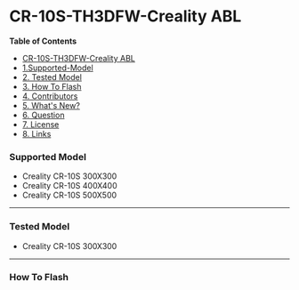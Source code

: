 
# CR-10S-TH3DFW-Creality ABL


**Table of Contents**

<!-- TOC depthFrom:2 -->

- [CR-10S-TH3DFW-Creality ABL](#cr-10s-th3dfw-creality-abl)
- [1.Supported-Model](#supported-model)
- [2. Tested Model](#tested-model)
- [3. How To Flash](#how-to-flash)
- [4. Contributors](#5-contributors)
- [5. What's New?](#6-whats-new)
- [6. Question](#7-question)
- [7. License](#8-license)
- [8. Links](#9-links)

<!-- /TOC -->

### Supported Model

- Creality CR-10S 300X300 
- Creality CR-10S 400X400 
- Creality CR-10S 500X500


------------


### Tested Model

- Creality CR-10S 300X300

------------


### How To Flash





